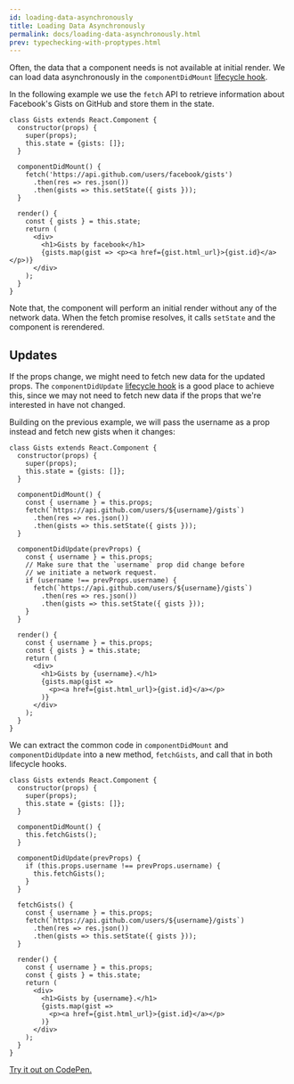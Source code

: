 ```yaml
---
id: loading-data-asynchronously
title: Loading Data Asynchronously
permalink: docs/loading-data-asynchronously.html
prev: typechecking-with-proptypes.html
---
```


Often, the data that a component needs is not available at initial render. We can load data asynchronously in the `componentDidMount` [lifecycle hook](/react/docs/react-component.html#componentdidmount).

In the following example we use the `fetch` API to retrieve information about Facebook's Gists on GitHub and store them in the state.

```javascript{7-11}
class Gists extends React.Component {
  constructor(props) {
    super(props);
    this.state = {gists: []};
  }

  componentDidMount() {
    fetch('https://api.github.com/users/facebook/gists')
      .then(res => res.json())
      .then(gists => this.setState({ gists }));
  }

  render() {
    const { gists } = this.state;
    return (
      <div>
        <h1>Gists by facebook</h1>
        {gists.map(gist => <p><a href={gist.html_url}>{gist.id}</a></p>)}
      </div>
    );
  }
}
```

Note that, the component will perform an initial render without any of the network data. When the fetch promise resolves, it calls `setState` and the component is rerendered.

## Updates

If the props change, we might need to fetch new data for the updated props. The `componentDidUpdate` [lifecycle hook](/react/docs/react-component.html#componentdidupdate) is a good place to achieve this, since we may not need to fetch new data if the props that we're interested in have not changed.

Building on the previous example, we will pass the username as a prop instead and fetch new gists when it changes:

```javascript{7-12,14-23}
class Gists extends React.Component {
  constructor(props) {
    super(props);
    this.state = {gists: []};
  }

  componentDidMount() {
    const { username } = this.props;
    fetch(`https://api.github.com/users/${username}/gists`)
      .then(res => res.json())
      .then(gists => this.setState({ gists }));
  }

  componentDidUpdate(prevProps) {
    const { username } = this.props;
    // Make sure that the `username` prop did change before
    // we initiate a network request.
    if (username !== prevProps.username) {
      fetch(`https://api.github.com/users/${username}/gists`)
        .then(res => res.json())
        .then(gists => this.setState({ gists }));
    }
  }

  render() {
    const { username } = this.props;
    const { gists } = this.state;
    return (
      <div>
        <h1>Gists by {username}.</h1>
        {gists.map(gist => 
          <p><a href={gist.html_url}>{gist.id}</a></p>
        )}
      </div>
    );
  }
}
```

We can extract the common code in `componentDidMount` and `componentDidUpdate` into a new method, `fetchGists`, and call that in both lifecycle hooks.

```javascript{8,13,17-22}
class Gists extends React.Component {
  constructor(props) {
    super(props);
    this.state = {gists: []};
  }

  componentDidMount() {
    this.fetchGists();
  }

  componentDidUpdate(prevProps) {
    if (this.props.username !== prevProps.username) {
      this.fetchGists();
    }
  }

  fetchGists() {
    const { username } = this.props;
    fetch(`https://api.github.com/users/${username}/gists`)
      .then(res => res.json())
      .then(gists => this.setState({ gists }));
  }

  render() {
    const { username } = this.props;
    const { gists } = this.state;
    return (
      <div>
        <h1>Gists by {username}.</h1>
        {gists.map(gist => 
          <p><a href={gist.html_url}>{gist.id}</a></p>
        )}
      </div>
    );
  }
}
```

[Try it out on CodePen.](http://codepen.io/rthor/pen/kkqrQx?editors=0010)
